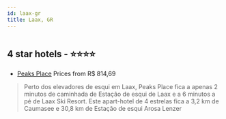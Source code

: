 ```yaml
---
id: laax-gr
title: Laax, GR
---
```


<center><img src="https://i.travelapi.com/hotels/13000000/12390000/12389400/12389385/77e1676b_z.jpg" alt="" /></center>


##  4 star hotels - ⭐️⭐️⭐️⭐️

-    [Peaks Place](https://www.hurb.com/br/aud/https://www.hurb.com/br/hotels/laax/peaks-place-HT-2TZQ?cmp=18055) Prices from R$ 814,69
   > Perto dos elevadores de esqui em Laax, Peaks Place fica a apenas 2 minutos de caminhada de Estação de esqui de Laax e a 6 minutos a pé de Laax Ski Resort.  Este apart-hotel de 4 estrelas fica a 3,2 km de Caumasee e 30,8 km de Estação de esqui Arosa Lenzer
